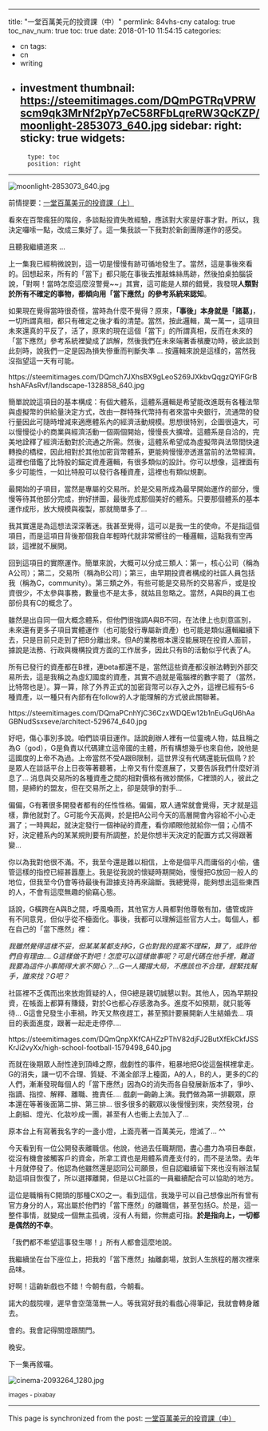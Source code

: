
---
title: "一堂百萬美元的投資課（中）"
permlink: 84vhs-cny
catalog: true
toc_nav_num: true
toc: true
date: 2018-01-10 11:54:15
categories:
- cn
tags:
- cn
- writing
- investment
thumbnail: https://steemitimages.com/DQmPGTRqVPRWscm9qk3MrNf2pYp7eC58RFbLqreRW3QcKZP/moonlight-2853073_640.jpg
sidebar:
    right:
        sticky: true
widgets:
    -
        type: toc
        position: right
---


![moonlight-2853073_640.jpg](https://steemitimages.com/DQmPGTRqVPRWscm9qk3MrNf2pYp7eC58RFbLqreRW3QcKZP/moonlight-2853073_640.jpg)

前情提要：[一堂百萬美元的投資課（上）](https://steemit.com/cn/@deanliu/cny)

看來在百幣瘋狂的階段，多談點投資失敗經驗，應該對大家是好事才對。所以，我決定囉嗦一點，改成三集好了。這一集我談一下我對於新創團隊運作的感受。

且聽我繼續道來 ...

上一集我已經稍微說到，這一切是慢慢有跡可循地發生了。當然，這是事後來看的。回想起來，所有的「當下」都只能在事後去推敲蛛絲馬跡，然後拍桌拍腦袋說，「對啊！當時怎麼這麼沒警覺~~」其實，這可能是人類的錯覺，我發現**人類對於所有不確定的事物，都傾向用「當下應然」的參考系統來認知**。

如果現在覺得當時很奇怪，當時為什麼不覺得？原來，**「事後」本身就是「諸葛」**，一切所謂真相，都只有確定之後才看的清楚。當然，按此邏輯，萬一萬一，這項目未來還真的平反了，活了，原來的現在這個「當下」的所謂真相，反而在未來的「當下應然」參考系統裡變成了誤解，然後我們在未來端著香檳慶功時，彼此談到此刻時，說我們一定是因為損失慘重而判斷失準 ... 按邏輯來說是這樣的，當然我沒指望這一天有可能。

<div class='pull-right'>https://steemitimages.com/DQmch7JXhsBX9gLeoS269JXkbvQqgzQYiFGrBhshAFAsRvf/landscape-1328858_640.jpg</div>

簡單說說這項目的基本構成：有個大體系，這體系邏輯是希望能改進既有各種法幣與虛擬幣的供給量決定方式，改由一群特殊代幣持有者來當中央銀行，流通幣的發行量因此可隨時增減來適應體系內的經濟活動規模。思想很特別，企圖很遠大，可以慢慢從小的商業與經濟活動一個兩個開始，慢慢長大擴增。這體系是自洽的，完美地詮釋了經濟活動對於流通之所需。然後，這體系希望成為虛擬幣與法幣間快速轉換的橋樑，因此相對於其他加密貨幣體系，更能夠慢慢滲透進當前的法幣經濟。這裡也借鑑了比特股的錨定資產邏輯，有很多類似的設計。你可以想像，這裡面有多少可能性，一如比特股可以發行各種資產，這裡也有類似規劃。

最開始的子項目，當然是專屬的交易所。於是交易所成為最早開始運作的部分，慢慢等待其他部分完成，拚好拼圖，最後兜成那個美好的體系。只要那個體系的基本運作成形，放大規模與複製，那就簡單多了...

我其實還是為這想法深深著迷。我甚至覺得，這可以是我一生的使命。不是指這個項目，而是這項目背後那個我自年輕時代就非常嚮往的一種邏輯，這點我有空再談，這裡就不展開。

回到這項目的實際運作。簡單來說，大概可以分成三類人：第一，核心公司（稱為A公司）；第二，交易所（稱為B公司）；第三，由早期投資者構成的社區人員包括我（稱為C，community）。第三類之外，有些可能是交易所的交易客戶，或是投資很少，不太參與事務，數量也不是太多，就姑且忽略之。當然，A與B的員工也部份具有C的概念了。

雖然是出自同一個大概念體系，但他們很強調A與B不同，在法律上也刻意區別，未來還有更多子項目實體運作（也可能發行專屬新資產）也可能是類似邏輯繼續下去，只是目前只走到了把B分離出來。但A的業務根本還沒能展現在投資人面前，據說是法務、行政與機構投資方面的工作居多，因此只有B的活動似乎代表了A。

所有已發行的資產都在B裡，連beta都還不是，當然這些資產都沒辦法轉到外部交易所去，這是我稱之為虛幻國度的資產，其實不過就是電腦裡的數字罷了（當然，比特幣也是）。算一算，除了外界正式的加密貨幣可以存入之外，這裡已經有5-6種資產，以一種只有內部有在follow的人才能理解的方式彼此關聯著。

<div class='pull-right'>https://steemitimages.com/DQmaPCnhYjC36CzxWDQEw12b1nEuGqU6hAaGBNudSsxseve/architect-529674_640.jpg</div>

好吧，傷心事別多說。咱們談項目運作。話說創辦人裡有一位靈魂人物，姑且稱之為G（god），G是負責以代碼建立這帝國的主體，所有構想幾乎也來自他，說他是這國度的上帝不為過。上帝當然不受A跟B限制，這世界沒有代碼還能玩個鳥？於是眾人在談話平台上日夜等著聽著，上帝又有什麼進展了，又要告訴我們什麼好消息了... 消息與交易所的各種資產之間的相對價格有微妙關係，C裡頭的人，彼此之間，是締約的盟友，但在交易所之上，卻是競爭的對手... 

偏偏，G有著很多開發者都有的任性性格。偏偏，眾人通常就會覺得，天才就是這樣，靠他就對了。G可能今天高興，於是把A公司今天的高層開會內容給不小心走漏了；一時興起，就決定發行一個神祕的資產，看你順眼他就給你一個；心情不好，決定體系內的某某規則要有所調整，於是你想半天決定的配置方式又得跟著變...

你以為我對他很不滿。不，我至今還是難以相信，上帝是個平凡而庸俗的小偷，儘管這樣的指控已經甚囂塵上。我是從我說的懷疑時期開始，慢慢把G放回一般人的地位，但我至今仍會等待最後有證據支持再來論斷。我總覺得，能夠想出這些東西的人，不會有這麼無趣的偷竊心態。

話說，G橫跨在A與B之間，呼風喚雨，其他官方人員都對他尊敬有加，儘管或許有不同意見，但似乎從不檯面化。事後，我都可以理解這些官方人士。每個人，都在自己的「當下應然」裡：

*我雖然覺得這樣不妥，但某某某都支持G，G也對我的提案不理睬，算了，或許他們自有理由.... G這樣做不對吧！怎麼可以這樣做事呢？可是代碼在他手裡，難道我要為這件小事鬧得大家不開心？...G一人獨撐大局，不應該也不合理，趕緊找幫手，誰來找？G吧？*

社區裡不乏偶而出來放炮質疑的人，但G總是親切誠懇以對。其他人，因為早期投資，在帳面上都算有賺錢，對於G也都心存感激為多。進度不如預期，就只能等待... G這會兒發生小車禍，昨天又熬夜趕工，甚至預計要展開新人生結婚去... 項目的表面進度，跟著一起走走停停.... 

<div class='pull-right'>https://steemitimages.com/DQmQnpXKfCAHZzPThV82djFJ2ButXfEkCkfJSSKrJi2vyXx/high-school-football-1579498_640.jpg</div>

而就在後期眾人耐性達到頂峰之際，戲劇性的事件，粗暴地把G從這盤棋裡拿走。G的消失，讓一切不合理、質疑、不滿全部浮上檯面，A的人，B的人，更多的C的人們，漸漸發現每個人的「當下應然」因為G的消失而各自發展新版本了，爭吵、指謫、指控、解釋、離職、擔責任.... 戲劇一齣齣上演。我們做為第一排觀眾，原本還在等著後面第二排、第三排... 很多很多的觀眾以後慢慢到來，突然發現，台上劇組、燈光、化妝吵成一團，甚至有人也衝上去加入了...

原本台上有寫著我名字的一盞小燈，上面亮著一百萬美元，燈滅了... ^^

今天看到有一位公開發表離職信。他說，他過去任職期間，盡心盡力為項目奉獻，從沒有機會接觸客戶的資金，所拿工資也是用體系資產支付的，而不是法幣。去年十月就停發了。他認為他雖然還是認同公司願景，但自認繼續留下來也沒有辦法幫助這項目恢復了，所以選擇離開，但是以C社區的一員繼續配合可以協助的地方。

這位是職稱有C開頭的那種CXO之一。看到這信，我幾乎可以自己想像出所有曾有官方身分的人，寫出屬於他們的「當下應然」的離職信，甚至包括G。於是，這一整件事情，就變成一個無主孤魂，沒有人有錯，你無處可指。**於是指向上，一切都是偶然的不幸**。

「我們都不希望這事發生哪！」所有人都會這麼地說。

我繼續坐在台下座位上，把我的「當下應然」抽離劇場，放到人生旅程的層次裡來品味。

好啊！這齣新戲也不錯！今朝有戲，今朝看。

諾大的戲院哩，遲早會空蕩蕩無一人。等我寫好我的看戲心得筆記，我就會轉身離去。

會的。我會記得關燈跟關門。

晚安。

下一集再敘囉。

![cinema-2093264_1280.jpg](https://steemitimages.com/DQmWJSBgRAFU26D9uWdgjJ6QZWkqtaPKymQ5jbkLh7KqfYj/cinema-2093264_1280.jpg)

<sub>images - pixabay</sub>

- - -

This page is synchronized from the post: [一堂百萬美元的投資課（中）](https://steemit.com/@deanliu/84vhs-cny)
